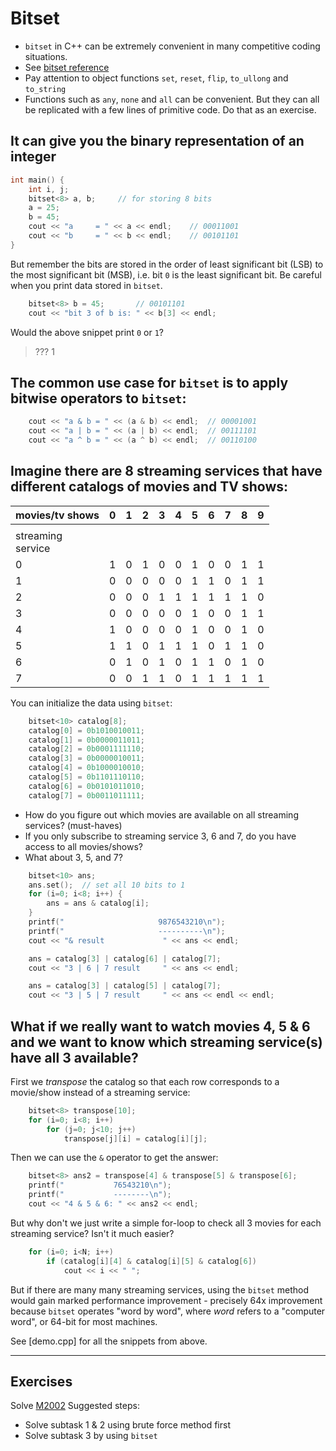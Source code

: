 # Bitset
- `bitset` in C++ can be extremely convenient in many competitive coding situations.
- See [bitset reference](https://www.cplusplus.com/reference/bitset/bitset)
- Pay attention to object functions `set`, `reset`, `flip`, `to_ullong` and `to_string`
- Functions such as `any`, `none` and `all` can be convenient. But they can all be replicated with a few lines of primitive code. Do that as an exercise.

## It can give you the binary representation of an integer
```c++
int main() {
    int i, j;
    bitset<8> a, b;		// for storing 8 bits
    a = 25;
    b = 45;
    cout << "a     = " << a << endl;	// 00011001
    cout << "b     = " << b << endl;	// 00101101
}
```

But remember the bits are stored in the order of least significant bit (LSB) to the most significant bit (MSB), i.e. bit `0` is the least significant bit. Be careful when you print data stored in `bitset`.
```c++
    bitset<8> b = 45;		// 00101101
    cout << "bit 3 of b is: " << b[3] << endl;
```
Would the above snippet print `0` or `1`?

> ??? 1

## The common use case for `bitset` is to apply bitwise operators to `bitset`:
```c++
    cout << "a & b = " << (a & b) << endl;	// 00001001
    cout << "a | b = " << (a | b) << endl;	// 00111101
    cout << "a ^ b = " << (a ^ b) << endl;	// 00110100
```

## Imagine there are 8 streaming services that have different catalogs of movies and TV shows:
|movies/tv shows|0|1|2|3|4|5|6|7|8|9|
|---|---|---|---|---|---|---|---|---|---|---|
||||||||||||
|streaming<br>service|||||||||||
|0|1|0|1|0|0|1|0|0|1|1|
|1|0|0|0|0|0|1|1|0|1|1|
|2|0|0|0|1|1|1|1|1|1|0|
|3|0|0|0|0|0|1|0|0|1|1|
|4|1|0|0|0|0|1|0|0|1|0|
|5|1|1|0|1|1|1|0|1|1|0|
|6|0|1|0|1|0|1|1|0|1|0|
|7|0|0|1|1|0|1|1|1|1|1|

You can initialize the data using `bitset`:
```c++
	bitset<10> catalog[8];
	catalog[0] = 0b1010010011;
	catalog[1] = 0b0000011011;
	catalog[2] = 0b0001111110;
	catalog[3] = 0b0000010011;
	catalog[4] = 0b1000010010;
	catalog[5] = 0b1101110110;
	catalog[6] = 0b0101011010;
	catalog[7] = 0b0011011111;
```

- How do you figure out which movies are available on all streaming services? (must-haves)
- If you only subscribe to streaming service 3, 6 and 7, do you have access to all movies/shows?
- What about 3, 5, and 7?

```c++
    bitset<10> ans;
    ans.set();	// set all 10 bits to 1
    for (i=0; i<8; i++) {
        ans = ans & catalog[i];
    }
    printf("                     9876543210\n");		
    printf("                     ----------\n");
    cout << "& result             " << ans << endl;

    ans = catalog[3] | catalog[6] | catalog[7];
    cout << "3 | 6 | 7 result     " << ans << endl;

    ans = catalog[3] | catalog[5] | catalog[7];
    cout << "3 | 5 | 7 result     " << ans << endl << endl;
```

## What if we really want to watch movies 4, 5 & 6 and we want to know which streaming service(s) have all 3 available?
First we *transpose* the catalog so that each row corresponds to a movie/show instead of a streaming service:
```c++
    bitset<8> transpose[10];
    for (i=0; i<8; i++)
        for (j=0; j<10; j++)
            transpose[j][i] = catalog[i][j];
```
Then we can use the `&` operator to get the answer:
```c++
    bitset<8> ans2 = transpose[4] & transpose[5] & transpose[6];
    printf("           76543210\n");
    printf("           --------\n");
    cout << "4 & 5 & 6: " << ans2 << endl;
```

But why don't we just write a simple for-loop to check all 3 movies for each streaming service? Isn't it much easier?
```c++
    for (i=0; i<N; i++)
        if (catalog[i][4] & catalog[i][5] & catalog[6])
            cout << i << " ";
```

But if there are many many streaming services, using the `bitset` method would gain marked performance improvement - precisely 64x improvement because `bitset` operates "word by word", where *word* refers to a "computer word", or 64-bit for most machines.

See [demo.cpp] for all the snippets from above.

---

## Exercises
Solve [M2002](https://judge.hkoi.org/task/M2002)
Suggested steps:
- Solve subtask 1 & 2 using brute force method first
- Solve subtask 3 by using `bitset`